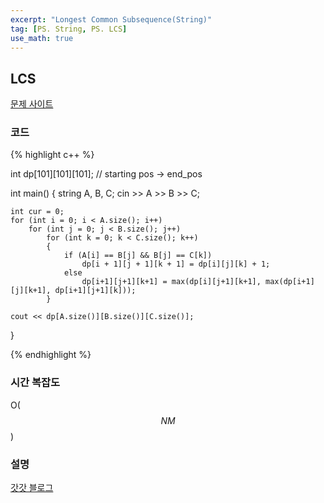 ```yaml
---
excerpt: "Longest Common Subsequence(String)"
tag: [PS. String, PS. LCS]
use_math: true
---
```


## LCS

[문제 사이트](https://www.acmicpc.net/problem/1958)

### 코드

{% highlight c++ %}

int dp[101][101][101]; // starting pos -> end_pos

int main()
{
	string A, B, C;
	cin >> A >> B >> C;

	int cur = 0;
	for (int i = 0; i < A.size(); i++)
		for (int j = 0; j < B.size(); j++)
			for (int k = 0; k < C.size(); k++)
			{
				if (A[i] == B[j] && B[j] == C[k])
					dp[i + 1][j + 1][k + 1] = dp[i][j][k] + 1;
				else
					dp[i+1][j+1][k+1] = max(dp[i][j+1][k+1], max(dp[i+1][j][k+1], dp[i+1][j+1][k]));
			}
	
	cout << dp[A.size()][B.size()][C.size()];
}

{% endhighlight %}

### 시간 복잡도

O($$NM$$)

### 설명

[갓갓 블로그](https://velog.io/@emplam27/%EC%95%8C%EA%B3%A0%EB%A6%AC%EC%A6%98-%EA%B7%B8%EB%A6%BC%EC%9C%BC%EB%A1%9C-%EC%95%8C%EC%95%84%EB%B3%B4%EB%8A%94-LCS-%EC%95%8C%EA%B3%A0%EB%A6%AC%EC%A6%98-Longest-Common-Substring%EC%99%80-Longest-Common-Subsequence)

